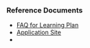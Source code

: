 

### Reference Documents
- [FAQ for Learning Plan](https://go.stepupforstudents.org/hubfs/PEP/Learning%20Plan%20FAQ.pdf)
- [Application Site](https://www.stepupforstudents.org/scholarships/personalized-education-program/)
- 
